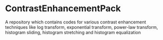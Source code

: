 # ContrastEnhancementPack
A repository which contains codes for various contrast enhancement techniques like log transform, exponential transform, power-law transform, histogram sliding, histogram stretching and histogram equalization
